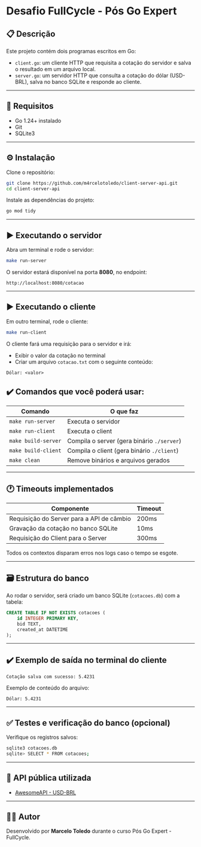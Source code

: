# Desafio FullCycle - Pós Go Expert

## 📋 Descrição

Este projeto contém dois programas escritos em Go:

- `client.go`: um cliente HTTP que requisita a cotação do servidor e salva o resultado em um arquivo local.
- `server.go`: um servidor HTTP que consulta a cotação do dólar (USD-BRL), salva no banco SQLite e responde ao cliente.

---

## 🚀 Requisitos

- Go 1.24+ instalado
- Git
- SQLite3

---

## ⚙️ Instalação

Clone o repositório:

```bash
git clone https://github.com/m4rcelotoledo/client-server-api.git
cd client-server-api
```

Instale as dependências do projeto:

```bash
go mod tidy
```

---

## ▶️ Executando o servidor

Abra um terminal e rode o servidor:

```bash
make run-server
```

O servidor estará disponível na porta **8080**, no endpoint:

```
http://localhost:8080/cotacao
```

---

## ▶️ Executando o cliente

Em outro terminal, rode o cliente:

```bash
make run-client
```

O cliente fará uma requisição para o servidor e irá:

- Exibir o valor da cotação no terminal
- Criar um arquivo `cotacao.txt` com o seguinte conteúdo:

```
Dólar: <valor>
```

## ✔️ Comandos que você poderá usar:

| Comando             | O que faz                                  |
| ------------------- | ------------------------------------------ |
| `make run-server`   | Executa o servidor                         |
| `make run-client`   | Executa o client                           |
| `make build-server` | Compila o server (gera binário `./server`) |
| `make build-client` | Compila o client (gera binário `./client`) |
| `make clean`        | Remove binários e arquivos gerados         |


---

## 🕐 Timeouts implementados

| Componente                                | Timeout |
| ----------------------------------------- | ------- |
| Requisição do Server para a API de câmbio | 200ms   |
| Gravação da cotação no banco SQLite       | 10ms    |
| Requisição do Client para o Server        | 300ms   |

Todos os contextos disparam erros nos logs caso o tempo se esgote.

---

## 🗃️ Estrutura do banco

Ao rodar o servidor, será criado um banco SQLite (`cotacoes.db`) com a tabela:

```sql
CREATE TABLE IF NOT EXISTS cotacoes (
    id INTEGER PRIMARY KEY,
    bid TEXT,
    created_at DATETIME
);
```

---

## ✔️ Exemplo de saída no terminal do cliente

```
Cotação salva com sucesso: 5.4231
```

Exemplo de conteúdo do arquivo:

```
Dólar: 5.4231
```

---

## ✅ Testes e verificação do banco (opcional)

Verifique os registros salvos:

```bash
sqlite3 cotacoes.db
sqlite> SELECT * FROM cotacoes;
```

---

## 🔗 API pública utilizada

- [AwesomeAPI - USD-BRL](https://economia.awesomeapi.com.br/json/last/USD-BRL)

---

## 👨‍💻 Autor

Desenvolvido por **Marcelo Toledo** durante o curso Pós Go Expert - FullCycle.
